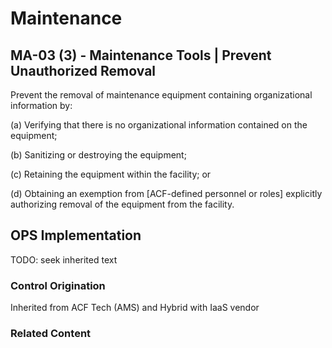 # Maintenance
## MA-03 (3) - Maintenance Tools | Prevent Unauthorized Removal

Prevent the removal of maintenance equipment containing organizational information by:

(a) Verifying that there is no organizational information contained on the equipment;

(b) Sanitizing or destroying the equipment;

(c) Retaining the equipment within the facility; or

(d) Obtaining an exemption from [ACF-defined personnel or roles] explicitly authorizing removal of the equipment from the facility.

## OPS Implementation

TODO: seek inherited text

### Control Origination

Inherited from ACF Tech (AMS) and Hybrid with IaaS vendor

### Related Content
